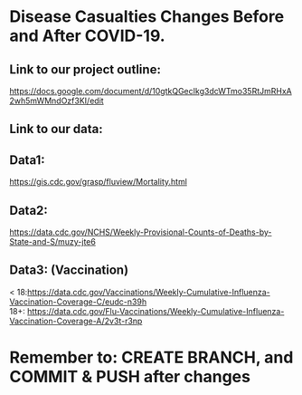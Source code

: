 # Disease Casualties Changes Before and After COVID-19. 
## Link to our project outline:  
https://docs.google.com/document/d/10gtkQGecIkg3dcWTmo35RtJmRHxA2wh5mWMndOzf3KI/edit  
## Link to our data:  
## Data1:  
https://gis.cdc.gov/grasp/fluview/Mortality.html
## Data2:  
https://data.cdc.gov/NCHS/Weekly-Provisional-Counts-of-Deaths-by-State-and-S/muzy-jte6
## Data3: (Vaccination)  
< 18:https://data.cdc.gov/Vaccinations/Weekly-Cumulative-Influenza-Vaccination-Coverage-C/eudc-n39h  
18+: https://data.cdc.gov/Flu-Vaccinations/Weekly-Cumulative-Influenza-Vaccination-Coverage-A/2v3t-r3np 


# Remember to: CREATE BRANCH, and COMMIT & PUSH after changes
